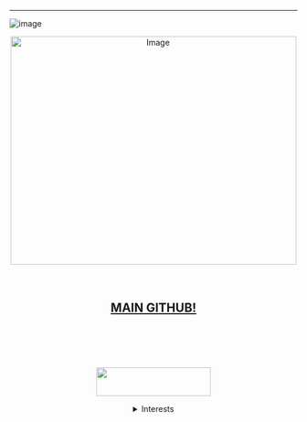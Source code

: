 --------
![image](https://media2.giphy.com/media/v1.Y2lkPTc5MGI3NjExY3lrY2MyNXRjcGJsaDVmNDdiaG45cHVldzUzYzh2MHZrZnNyaHV6dCZlcD12MV9pbnRlcm5hbF9naWZfYnlfaWQmY3Q9cw/ElJBo1zQ8YvWEbgHj9/giphy.gif)

<div align="center"> 


<img src="https://pbs.twimg.com/media/GoVIFeWXAAAYyl_?format=jpg&amp;name=small" alt="Image" width="500" height="400"/>

ㅤ

[MAIN GITHUB!](https://github.com/gambling-addict)
-------


ㅤㅤ
ㅤ

ㅤㅤㅤㅤㅤㅤㅤㅤㅤㅤㅤㅤㅤㅤㅤㅤㅤㅤㅤㅤㅤㅤㅤ
ㅤㅤㅤㅤㅤㅤㅤㅤㅤㅤㅤㅤㅤㅤㅤㅤㅤㅤㅤㅤㅤㅤㅤ
ㅤㅤㅤㅤㅤㅤㅤㅤㅤㅤㅤㅤㅤㅤㅤㅤㅤㅤㅤㅤ
<img src="https://64.media.tumblr.com/f354f71076b5dba79de0590639ffe286/ca87e2ceb2047715-a3/s75x75_c1/f3900d7086e5234c3cd4412b6868f6a21201d624.gifv" width="200" height="50"/>



  <details>

<summary> Interests </summary>

ㅤ***8:11***
ㅤ***Egg Kevin's House***
ㅤThe Salvation Project
ㅤSquirrel Staplerㅤ
ㅤ***Julia was Alone***
ㅤThe fairy tales analog horror
ㅤChoose or die
ㅤEverything everywhere all at once
ㅤ***Orange Roulette***
ㅤLife purposeㅤ
ㅤDeardere
ㅤ***Studio Investigrave***
ㅤ***Lummony***
ㅤGospel of Eve
ㅤ***Roblox args***
ㅤSilver Thread
ㅤEndzone
ㅤ*Redcarkyle123*
ㅤ*Senprista*
ㅤLaw of Talos
ㅤCastle of Nations
ㅤDo NOT take thIs caT home
ㅤClassmates


</details>

